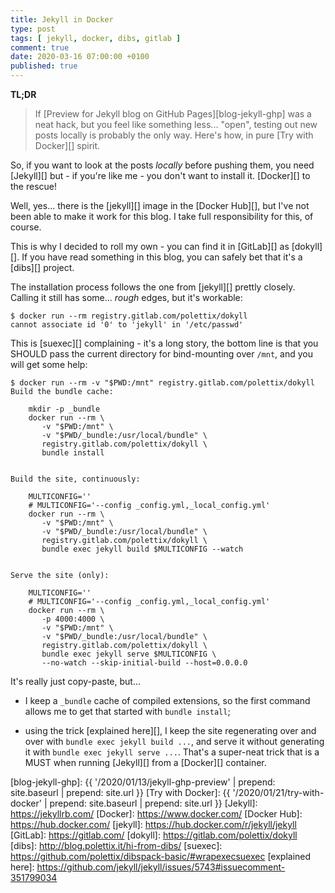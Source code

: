 ```yaml
---
title: Jekyll in Docker
type: post
tags: [ jekyll, docker, dibs, gitlab ]
comment: true
date: 2020-03-16 07:00:00 +0100
published: true
---
```


**TL;DR**

> If [Preview for Jekyll blog on GitHub Pages][blog-jekyll-ghp] was a neat
> hack, but you feel like something less... "open", testing out new posts
> locally is probably the only way. Here's how, in pure [Try with Docker][]
> spirit.

So, if you want to look at the posts *locally* before pushing them, you need
[Jekyll][] but - if you're like me - you don't want to install it.
[Docker][] to the rescue!

Well, yes... there is the [jekyll][] image in the [Docker Hub][], but I've
not been able to make it work for this blog. I take full responsibility for
this, of course.

This is why I decided to roll my own - you can find it in [GitLab][] as
[dokyll][]. If you have read something in this blog, you can safely bet that
it's a [dibs][] project.

The installation process follows the one from [jekyll][] prettly closely.
Calling it still has some... *rough* edges, but it's workable:

```shell
$ docker run --rm registry.gitlab.com/polettix/dokyll
cannot associate id '0' to 'jekyll' in '/etc/passwd'
```

This is [suexec][] complaining - it's a long story, the bottom line is that
you SHOULD pass the current directory for bind-mounting over `/mnt`, and you
will get some help:

```shell
$ docker run --rm -v "$PWD:/mnt" registry.gitlab.com/polettix/dokyll
Build the bundle cache:

    mkdir -p _bundle
    docker run --rm \
       -v "$PWD:/mnt" \
       -v "$PWD/_bundle:/usr/local/bundle" \
       registry.gitlab.com/polettix/dokyll \
       bundle install


Build the site, continuously:

    MULTICONFIG=''
    # MULTICONFIG='--config _config.yml,_local_config.yml'
    docker run --rm \
       -v "$PWD:/mnt" \
       -v "$PWD/_bundle:/usr/local/bundle" \
       registry.gitlab.com/polettix/dokyll \
       bundle exec jekyll build $MULTICONFIG --watch


Serve the site (only):

    MULTICONFIG=''
    # MULTICONFIG='--config _config.yml,_local_config.yml'
    docker run --rm \
       -p 4000:4000 \
       -v "$PWD:/mnt" \
       -v "$PWD/_bundle:/usr/local/bundle" \
       registry.gitlab.com/polettix/dokyll \
       bundle exec jekyll serve $MULTICONFIG \
       --no-watch --skip-initial-build --host=0.0.0.0
```

It's really just copy-paste, but...

- I keep a `_bundle` cache of compiled extensions, so the first command
  allows me to get that started with `bundle install`;

- using the trick [explained here][], I keep the site regenerating over and
  over with `bundle exec jekyll build ...`, and serve it without generating
  it with `bundle exec jekyll serve ...`. That's a super-neat trick that is
  a MUST when running [Jekyll][] from a [Docker][] container.




[blog-jekyll-ghp]: {{ '/2020/01/13/jekyll-ghp-preview' | prepend: site.baseurl | prepend: site.url }}
[Try with Docker]: {{ '/2020/01/21/try-with-docker' | prepend: site.baseurl | prepend: site.url }}
[Jekyll]: https://jekyllrb.com/
[Docker]: https://www.docker.com/
[Docker Hub]: https://hub.docker.com/
[jekyll]: https://hub.docker.com/r/jekyll/jekyll
[GitLab]: https://gitlab.com/
[dokyll]: https://gitlab.com/polettix/dokyll
[dibs]: http://blog.polettix.it/hi-from-dibs/
[suexec]: https://github.com/polettix/dibspack-basic/#wrapexecsuexec
[explained here]: https://github.com/jekyll/jekyll/issues/5743#issuecomment-351799034
